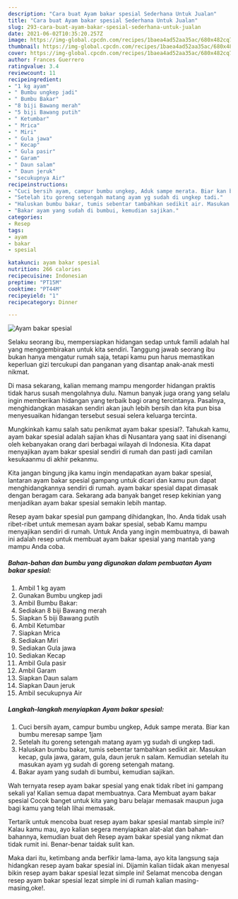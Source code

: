 ```yaml
---
description: "Cara buat Ayam bakar spesial Sederhana Untuk Jualan"
title: "Cara buat Ayam bakar spesial Sederhana Untuk Jualan"
slug: 293-cara-buat-ayam-bakar-spesial-sederhana-untuk-jualan
date: 2021-06-02T10:35:20.257Z
image: https://img-global.cpcdn.com/recipes/1baea4ad52aa35ac/680x482cq70/ayam-bakar-spesial-foto-resep-utama.jpg
thumbnail: https://img-global.cpcdn.com/recipes/1baea4ad52aa35ac/680x482cq70/ayam-bakar-spesial-foto-resep-utama.jpg
cover: https://img-global.cpcdn.com/recipes/1baea4ad52aa35ac/680x482cq70/ayam-bakar-spesial-foto-resep-utama.jpg
author: Frances Guerrero
ratingvalue: 3.4
reviewcount: 11
recipeingredient:
- "1 kg ayam"
- " Bumbu ungkep jadi"
- " Bumbu Bakar"
- "8 biji Bawang merah"
- "5 biji Bawang putih"
- " Ketumbar"
- " Mrica"
- " Miri"
- " Gula jawa"
- " Kecap"
- " Gula pasir"
- " Garam"
- " Daun salam"
- " Daun jeruk"
- "secukupnya Air"
recipeinstructions:
- "Cuci bersih ayam, campur bumbu ungkep, Aduk sampe merata. Biar kan bumbu meresap sampe 1jam"
- "Setelah itu goreng setengah matang ayam yg sudah di ungkep tadi."
- "Haluskan bumbu bakar, tumis sebentar tambahkan sedikit air. Masukan kecap, gula jawa, garam, gula, daun jeruk n salam. Kemudian setelah itu masukan ayam yg sudah di goreng setengah matang."
- "Bakar ayam yang sudah di bumbui, kemudian sajikan."
categories:
- Resep
tags:
- ayam
- bakar
- spesial

katakunci: ayam bakar spesial 
nutrition: 266 calories
recipecuisine: Indonesian
preptime: "PT15M"
cooktime: "PT44M"
recipeyield: "1"
recipecategory: Dinner

---
```



![Ayam bakar spesial](https://img-global.cpcdn.com/recipes/1baea4ad52aa35ac/680x482cq70/ayam-bakar-spesial-foto-resep-utama.jpg)

Selaku seorang ibu, mempersiapkan hidangan sedap untuk famili adalah hal yang menggembirakan untuk kita sendiri. Tanggung jawab seorang ibu bukan hanya mengatur rumah saja, tetapi kamu pun harus memastikan keperluan gizi tercukupi dan panganan yang disantap anak-anak mesti nikmat.

Di masa  sekarang, kalian memang mampu mengorder hidangan praktis tidak harus susah mengolahnya dulu. Namun banyak juga orang yang selalu ingin memberikan hidangan yang terbaik bagi orang tercintanya. Pasalnya, menghidangkan masakan sendiri akan jauh lebih bersih dan kita pun bisa menyesuaikan hidangan tersebut sesuai selera keluarga tercinta. 



Mungkinkah kamu salah satu penikmat ayam bakar spesial?. Tahukah kamu, ayam bakar spesial adalah sajian khas di Nusantara yang saat ini disenangi oleh kebanyakan orang dari berbagai wilayah di Indonesia. Kita dapat menyajikan ayam bakar spesial sendiri di rumah dan pasti jadi camilan kesukaanmu di akhir pekanmu.

Kita jangan bingung jika kamu ingin mendapatkan ayam bakar spesial, lantaran ayam bakar spesial gampang untuk dicari dan kamu pun dapat menghidangkannya sendiri di rumah. ayam bakar spesial dapat dimasak dengan beragam cara. Sekarang ada banyak banget resep kekinian yang menjadikan ayam bakar spesial semakin lebih mantap.

Resep ayam bakar spesial pun gampang dihidangkan, lho. Anda tidak usah ribet-ribet untuk memesan ayam bakar spesial, sebab Kamu mampu menyajikan sendiri di rumah. Untuk Anda yang ingin membuatnya, di bawah ini adalah resep untuk membuat ayam bakar spesial yang mantab yang mampu Anda coba.

<!--inarticleads1-->

##### Bahan-bahan dan bumbu yang digunakan dalam pembuatan Ayam bakar spesial:

1. Ambil 1 kg ayam
1. Gunakan  Bumbu ungkep jadi
1. Ambil  Bumbu Bakar:
1. Sediakan 8 biji Bawang merah
1. Siapkan 5 biji Bawang putih
1. Ambil  Ketumbar
1. Siapkan  Mrica
1. Sediakan  Miri
1. Sediakan  Gula jawa
1. Sediakan  Kecap
1. Ambil  Gula pasir
1. Ambil  Garam
1. Siapkan  Daun salam
1. Siapkan  Daun jeruk
1. Ambil secukupnya Air




<!--inarticleads2-->

##### Langkah-langkah menyiapkan Ayam bakar spesial:

1. Cuci bersih ayam, campur bumbu ungkep, Aduk sampe merata. Biar kan bumbu meresap sampe 1jam
1. Setelah itu goreng setengah matang ayam yg sudah di ungkep tadi.
1. Haluskan bumbu bakar, tumis sebentar tambahkan sedikit air. Masukan kecap, gula jawa, garam, gula, daun jeruk n salam. Kemudian setelah itu masukan ayam yg sudah di goreng setengah matang.
1. Bakar ayam yang sudah di bumbui, kemudian sajikan.




Wah ternyata resep ayam bakar spesial yang enak tidak ribet ini gampang sekali ya! Kalian semua dapat membuatnya. Cara Membuat ayam bakar spesial Cocok banget untuk kita yang baru belajar memasak maupun juga bagi kamu yang telah lihai memasak.

Tertarik untuk mencoba buat resep ayam bakar spesial mantab simple ini? Kalau kamu mau, ayo kalian segera menyiapkan alat-alat dan bahan-bahannya, kemudian buat deh Resep ayam bakar spesial yang nikmat dan tidak rumit ini. Benar-benar taidak sulit kan. 

Maka dari itu, ketimbang anda berfikir lama-lama, ayo kita langsung saja hidangkan resep ayam bakar spesial ini. Dijamin kalian tiidak akan menyesal bikin resep ayam bakar spesial lezat simple ini! Selamat mencoba dengan resep ayam bakar spesial lezat simple ini di rumah kalian masing-masing,oke!.

